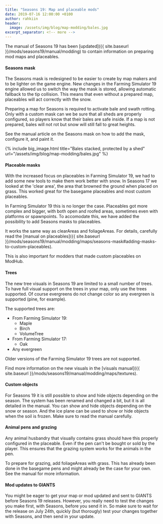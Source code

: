 ```yaml
---
title: "Seasons 19: Map and placeable mods"
date: 2019-07-16 12:00:00 +0100
author: rahkiin
header:
  image: /assets/img/blog/map-modding/bales.jpg
excerpt_separator: <!-- more -->
---
```


The manual of Seasons 19 has been [updated]({{ site.baseurl }}/mods/seasons19/manual/modding) to contain information on preparing mod maps and placeables.

<!-- more -->

#### Seasons mask

The Seasons mask is redesigned to be easier to create by map makers and to be lighter on the game engine. New changes in the Farming Simulator 19 engine allowed us to switch the way the mask is stored, allowing automatic fallback to the tip collision. This means that even without a prepared map, placeables will act correctly with the snow.

Preparing a map for Seasons is required to activate bale and swath rotting. Only with a custom mask can we be sure that all sheds are properly configured, so players know that their bales are safe inside. If a map is not prepared, bales will not rot but snow will still fall to great heights.

See the manual article on the Seasons mask on how to add the mask, configure it, and paint it.

{% include big_image.html title="Bales stacked, protected by a shed" url="/assets/img/blog/map-modding/bales.jpg" %}

#### Placeable masks

With the increased focus on placeables in Farming Simulator 19, we had to add some new tools to make them work better with snow. In Seasons 17 we looked at the 'clear area', the area that browned the ground when placed on grass. This worked great for the basegame placeables and most custom placeables.

In Farming Simulator 19 this is no longer the case. Placeables got more complex and bigger, with both open and roofed areas, sometimes even with platforms or spawnpoints. To accomodate this, we have added the possibility to add Seasons masks to placeables.

It works the same way as clearAreas and foliageAreas. For details, carefully read the [manual on placeables]({{ site.baseurl }}/mods/seasons19/manual/modding/maps/seasons-mask#adding-masks-to-custom-placeables).

This is also important for modders that made custom placeables on ModHub.

#### Trees

The new tree visuals in Seasons 19 are limited to a small number of trees. To have full visual support on the trees in your map, only use the trees supported. Of course evergreens do not change color so any evergreen is supported (pine, for example).

The supported trees are:
 - From Farming Simulator 19:
   - Maple
   - Birch
   - VolumeTree
 - From Farming Simulator 17:
   - Oak
 - Any evergreen

Older versions of the Farming Simulator 19 trees are not supported.

Find more information on the new visuals in the [visuals manual]({{ site.baseurl }}/mods/seasons19/manual/modding/maps/textures).

#### Custom objects

For Seasons 19 it is still possible to show and hide objects depending on the season. The system has been renamed and changed a bit, but it is all detailed in the manual. You can show and hide objects depending on the snow or season. And the ice plane can be used to show or hide objects when the soil is frozen. Make sure to read the manual carefully.

#### Animal pens and grazing

Any animal husbandry that visually contains grass should have this properly configured in the placeable. Even if the pen can't be bought or sold by the player. This ensures that the grazing system works for the animals in the pen.

To prepare for grazing, add foliageAreas with grass. This has already been done in the basegame pens and might already be the case for your own. See the manual for more information.

#### Mod updates to GIANTS

You might be eager to get your map or mod updated and sent to GIANTS before Seasons 19 releases. However, you really need to test the changes you make first, with Seasons, before you send it in. So make sure to wait for the release on July 24th, quickly (but thorougly) test your changes together with Seasons, and then send in your update.
